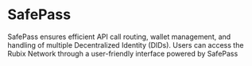# SafePass
SafePass ensures efficient API call routing, wallet management, and handling of multiple Decentralized Identity (DIDs). Users can access the Rubix Network through a user-friendly interface powered by SafePass
